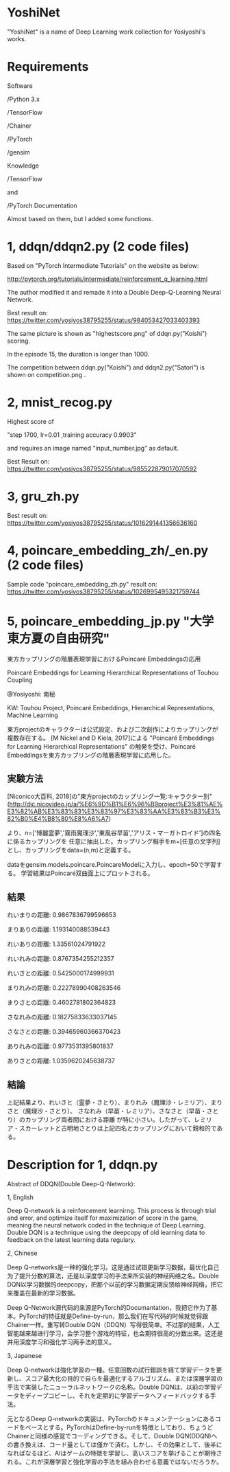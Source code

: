 # YoshiNet
"YoshiNet" is a name of Deep Learning work collection for Yosiyoshi's works.

# Requirements
Software

/Python 3.x

/TensorFlow

/Chainer

/PyTorch

/gensim

Knowledge

/TensorFlow

and

/PyTorch Documentation

Almost based on them, but I added some functions.

# 1, ddqn/ddqn2.py (2 code files)
Based on "PyTorch Intermediate Tutorials" on the website as below:


http://pytorch.org/tutorials/intermediate/reinforcement_q_learning.html


The author modified it and remade it into a Double Deep-Q-Learning Neural Network.

Best result on: 
https://twitter.com/yosiyos38795255/status/984053427033403393

The same picture is shown as "highestscore.png" of ddqn.py("Koishi") scoring.

In the episode 15, the duration is longer than 1000.

The competition between ddqn.py("Koishi") and ddqn2.py("Satori") is shown on competition.png .

# 2, mnist_recog.py
Highest score of

"step 1700, lr=0.01 ,training accuracy 0.9903"

and requires an image named "input_number.jpg" as default.

Best Result on:
https://twitter.com/yosiyos38795255/status/985522879017070592

# 3, gru_zh.py

Best result on:
https://twitter.com/yosiyos38795255/status/1016291441356636160

# 4, poincare_embedding_zh/_en.py (2 code files)

Sample code "poincare_embedding_zh.py" result on:
https://twitter.com/yosiyos38795255/status/1026995495321759744

# 5, poincare_embedding_jp.py "大学東方夏の自由研究"

東方カップリングの階層表現学習におけるPoincaré Embeddingsの応用

Poincaré Embeddings for Learning Hierarchical Representations of Touhou Coupling 

@Yosiyoshi: 南秘

KW: Touhou Project, Poincaré Embeddings, Hierarchical Representations, Machine Learning

東方projectのキャラクターは公式設定、および二次創作によりカップリングが複数存在する。
[M Nickel and D Kiela, 2017]による
"Poincaré Embeddings for Learning Hierarchical Representations"
の触発を受け、Poincaré Embeddingsを東方カップリングの階層表現学習に応用した。

## 実験方法

[Niconico大百科, 2018]の"東方projectのカップリング一覧:キャラクター別"
(http://dic.nicovideo.jp/a/%E6%9D%B1%E6%96%B9project%E3%81%AE%E3%82%AB%E3%83%83%E3%83%97%E3%83%AA%E3%83%B3%E3%82%B0%E4%B8%80%E8%A6%A7)

より、n=['博麗霊夢','霧雨魔理沙','東風谷早苗','アリス・マーガトロイド']の四名に係るカップリングを
任意に抽出した。カップリング相手をm=[任意の文字列]とし、カップリングをdata=(n,m)と定義する。

dataをgensim.models.poincare.PoincareModelに入力し、epoch=50で学習する。
学習結果はPoincaré双曲面上にプロットされる。

## 結果

れいまりの距離: 0.9867836799596653

まりありの距離: 1.193140088539443

れいありの距離: 1.33561024791922

れいれみの距離: 0.8767354255212357

れいさとの距離: 0.5425000174999931

まりれみの距離: 0.22278990408263546

まりさとの距離: 0.4602781802364823

さなれみの距離: 0.18275833633037145

さなさとの距離: 0.39465960366370423

ありれみの距離: 0.9773531395801837

ありさとの距離: 1.0359620245638737

## 結論

上記結果より、れいさと（霊夢・さとり）、まりれみ（魔理沙・レミリア）、まりさと（魔理沙・さとり）、
さなれみ（早苗・レミリア）、さなさと（早苗・さとり）のカップリング両者間における距離
が特に小さい。したがって、レミリア・スカーレットと古明地さとりは上記四名とカップリングにおいて親和的である。

# Description for 1, ddqn.py
Abstract of DDQN(Double Deep-Q-Network):


1, English


Deep Q-network is a reinforcement learnirng. This process is through trial and error, and optimize itself for maximization of score in the game, meaning the neural network coded in the technique of Deep Learning. Double DQN is a technique using the deepcopy of old learning data to feedback on the latest learning data regulary.


2, Chinese


Deep Q-networks是一种的强化学习。这是通过试错更新学习数据，最优化自己为了提升分数的算法，还是以深度学习的手法来所实装的神经网络之名。Double DQN以学习数据的deepcopy，把那个以前的学习数据定期反馈给神经网络，把它来覆盖在最新的学习数据。


Deep Q-Network源代码的来源是PyTorch的Documantation，我把它作为了基本。PyTorch的特征就是Define-by-run，那么我们在写代码的时候就觉得跟Chainer一样。重写转Double DQN（DDQN）写得很简单。不过那的结果，人工智能越来越进行学习，会学习整个游戏的特征，也会期待很高的分数出来。这还是并用深度学习和强化学习两手法的意义。


3, Japanese


Deep Q-networkは強化学習の一種。任意回数の試行錯誤を経て学習データを更新し、スコア最大化の目的で自らを最適化するアルゴリズム、または深層学習の手法で実装したニューラルネットワークの名称。Double DQNは、以前の学習データをディープコピーし、それを定期的に学習データへフィードバックする手法。


元となるDeep Q-networkの実装は、PyTorchのドキュメンテーションにあるコードをベースとする。PyTorchはDefine-by-runを特徴としており、ちょうどChainerと同様の感覚でコーディングできる。そして、Double DQN(DDQN)への書き換えは、コード量としては僅かで済む。しかし、その効果として、後半になればなるほど、AIはゲームの特徴を学習し、高いスコアを挙げることが期待される。これが深層学習と強化学習の手法を組み合わせる意義ではないだろうか。
